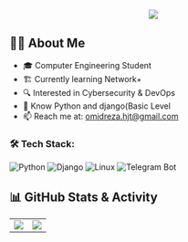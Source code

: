 <h1 align="center">
       <img src="https://readme-typing-svg.herokuapp.com/?font=Fira+Code&pause=1000&color=blue&width=435&lines=Hi+there%2C+I'm+OmidReza+👋" />
</h1>

## 👨‍💻 About Me  
- 🎓 Computer Engineering Student
- 🏗️ Currently learning Network+
- 🔍 Interested in Cybersecurity & DevOps
- 🐍 Know Python and django(Basic Level
- 📫 Reach me at: omidreza.hjt@gmail.com


### 🛠️ Tech Stack:
![Python](https://img.shields.io/badge/Python-3776AB?style=for-the-badge&logo=python&logoColor=white)
![Django](https://img.shields.io/badge/Django-092E20?style=for-the-badge&logo=django&logoColor=white)
![Linux](https://img.shields.io/badge/linux-FCC624?style=for-the-badge&logo=linux&logoColor=black)
![Telegram Bot](https://img.shields.io/badge/telegram%20bot-2CA5E0?style=for-the-badge&logo=telegram&logoColor=white)

## 📊 GitHub Stats & Activity  
<table>
  <tr>
    <td>
      <img src="https://github-readme-stats.vercel.app/api?username=OmidRezaHjT&show_icons=true&theme=dark" />
    </td>
    <td>
      <img src="https://github-readme-activity-graph.vercel.app/graph?username=OmidRezaHjT&theme=react-dark" />
    </td>
  </tr>
</table>
